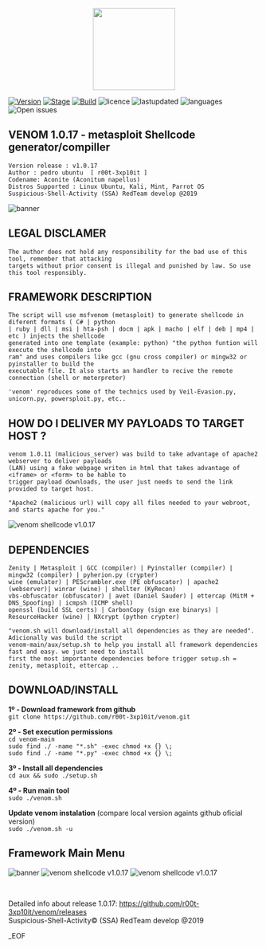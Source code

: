 <p align="center">
  <a href="https://github.com/r00t-3xp10it//github-readme-stats">
    <img
      align="center"
      height="165"
      src="https://github-readme-stats.vercel.app/api?username=r00t-3xp10it&count_private=true&show_icons=true&custom_title=Github%20Status&hide=issues&theme=radical"
    />
  </a>
</p>

[![Version](https://img.shields.io/badge/VENOM-1.0.17-brightgreen.svg?maxAge=259200)]()
[![Stage](https://img.shields.io/badge/Release-Stable-brightgreen.svg)]()
[![Build](https://img.shields.io/badge/Supported_OS-Linux-orange.svg)]()
![licence](https://img.shields.io/badge/license-GPLv3-brightgreen.svg)
![lastupdated](https://img.shields.io/aur/last-modified/venom)
![languages](https://img.shields.io/github/languages/count/r00t-3xp10it/venom)
![Open issues](https://img.shields.io/github/issues/r00t-3xp10it/venom?color=red&label=open%20issues)



## VENOM 1.0.17 - metasploit Shellcode generator/compiller
    Version release : v1.0.17
    Author : pedro ubuntu  [ r00t-3xp10it ]
    Codename: Aconite (Aconitum napellus)
    Distros Supported : Linux Ubuntu, Kali, Mint, Parrot OS
    Suspicious-Shell-Activity (SSA) RedTeam develop @2019

![banner](https://user-images.githubusercontent.com/23490060/71019038-8cd1fa80-20f1-11ea-9cb3-795020d24481.png)


## LEGAL DISCLAMER
    The author does not hold any responsibility for the bad use of this tool, remember that attacking
    targets without prior consent is illegal and punished by law. So use this tool responsibly.



## FRAMEWORK DESCRIPTION
    The script will use msfvenom (metasploit) to generate shellcode in diferent formats ( C# | python
    | ruby | dll | msi | hta-psh | docm | apk | macho | elf | deb | mp4 | etc ) injects the shellcode
    generated into one template (example: python) "the python funtion will execute the shellcode into
    ram" and uses compilers like gcc (gnu cross compiler) or mingw32 or pyinstaller to build the
    executable file. It also starts an handler to recive the remote connection (shell or meterpreter)

    'venom' reproduces some of the technics used by Veil-Evasion.py, unicorn.py, powersploit.py, etc..


## HOW DO I DELIVER MY PAYLOADS TO TARGET HOST ?
    venom 1.0.11 (malicious_server) was build to take advantage of apache2 webserver to deliver payloads
    (LAN) using a fake webpage writen in html that takes advantage of <iframe> or <form> to be hable to
    trigger payload downloads, the user just needs to send the link provided to target host.

    "Apache2 (malicious url) will copy all files needed to your webroot, and starts apache for you."

![venom shellcode v1.0.17](http://i.cubeupload.com/nvmSq3.png)


## DEPENDENCIES
    Zenity | Metasploit | GCC (compiler) | Pyinstaller (compiler) | mingw32 (compiler) | pyherion.py (crypter)
    wine (emulator) | PEScrambler.exe (PE obfuscator) | apache2 (webserver)| winrar (wine) | shellter (KyRecon)
    vbs-obfuscator (obfuscator) | avet (Daniel Sauder) | ettercap (MitM + DNS_Spoofing) | icmpsh (ICMP shell)
    openssl (build SSL certs) | CarbonCopy (sign exe binarys) | ResourceHacker (wine) | NXcrypt (python crypter)

    "venom.sh will download/install all dependencies as they are needed". Adicionally was build the script
    venom-main/aux/setup.sh to help you install all framework dependencies fast and easy. we just need to install
    first the most importante dependencies before trigger setup.sh = zenity, metasploit, ettercap ..


## DOWNLOAD/INSTALL

**1º - Download framework from github**<br />
`git clone https://github.com/r00t-3xp10it/venom.git`

**2º - Set execution permissions**<br />
`cd venom-main`<br />
`sudo find ./ -name "*.sh" -exec chmod +x {} \;`<br />
`sudo find ./ -name "*.py" -exec chmod +x {} \;`<br />

**3º - Install all dependencies**<br />
`cd aux && sudo ./setup.sh`

**4º - Run main tool**<br />
`sudo ./venom.sh`

**Update venom instalation** (compare local version againts github oficial version)<br />
`sudo ./venom.sh -u`


## Framework Main Menu
![banner](https://user-images.githubusercontent.com/23490060/71019038-8cd1fa80-20f1-11ea-9cb3-795020d24481.png)
![venom shellcode v1.0.17](http://i.cubeupload.com/cVldOV.png)
![venom shellcode v1.0.17](http://i.cubeupload.com/lluvPu.png)



<br />

Detailed info about release 1.0.17: https://github.com/r00t-3xp10it/venom/releases<br />
Suspicious-Shell-Activity© (SSA) RedTeam develop @2019

_EOF




